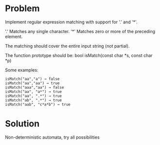 Problem
===
Implement regular expression matching with support for '.' and '*'.

'.' Matches any single character.
'*' Matches zero or more of the preceding element.

The matching should cover the entire input string (not partial).

The function prototype should be:
bool isMatch(const char *s, const char *p)

Some examples:

	isMatch("aa","a") → false
	isMatch("aa","aa") → true
	isMatch("aaa","aa") → false
	isMatch("aa", "a*") → true
	isMatch("aa", ".*") → true
	isMatch("ab", ".*") → true
	isMatch("aab", "c*a*b") → true

Solution
===
Non-deterministic automata, try all possibilities